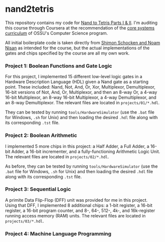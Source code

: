 # nand2tetris
This repository contains my code for [Nand to Tetris Parts I & II](https://www.coursera.org/learn/build-a-computer). I'm auditing this course through Coursera at the recommendation of the [core systems curriculum](https://github.com/ossu/computer-science#core-systems) of OSSU's Computer Science program.

All initial boilerplate code is taken directly from [Shimon Schocken and Noam Nisan](https://www.nand2tetris.org/software) as intended for the course, but the actual implementations of the gates and chips specified by the course are all my own work.

### Project 1: Boolean Functions and Gate Logic
For this project, I implemented 15 different low-level logic gates in a Hardware Description Language (HDL) given a Nand gate as a starting point. These included: Nand, Not, And, Or, Xor, Multiplexor, Demultiplexor, 16-bit versions of Not, And, Or, Multiplexor, and then an 8-way Or, a 4-way 16-bit Multiplexor, an 8-way 16-bit Multiplexor, a 4-way Demultiplexor, and an 8-way Demultiplexor. The relevant files are located in `projects/01/*.hdl`. 

They can be tested by running `tools/HardwareSimulator` (use the `.bat` file for Windows, `.sh` for Unix) and then loading the desired `.hdl` file along with its corresponding `.tst` file.

### Project 2: Boolean Arithmetic
I implemented 5 more chips in this project: a Half Adder, a Full Adder, a 16-bit Adder, a 16-bit incrementer, and a fully-functioning Arithmetic Logic Unit. The relevant files are located in `projects/02/*.hdl`. 

As before, they can be tested by running `tools/HardwareSimulator` (use the `.bat` file for Windows, `.sh` for Unix) and then loading the desired `.hdl` file along with its corresponding `.tst` file.

### Project 3: Sequential Logic
A primite Data Flip-Flop (DFF) unit was provided for me in this project. Using that DFF, I implemented 8 additional chips: a 1-bit register, a 16-bit register, a 16-bit program counter, and 8-, 64-, 512-, 4k-, and 16k-register running access memory (RAM) units. The relevant files are located in `projects/03/*.hdl`. 

### Project 4: Machine Language Programming
